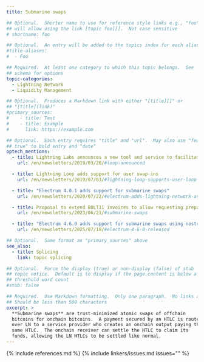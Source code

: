 ```yaml
---
title: Submarine swaps

## Optional.  Shorter name to use for reference style links e.g., "foo"
## will allow using the link [topic foo][].  Not case sensitive
# shortname: foo

## Optional.  An entry will be added to the topics index for each alias
#title-aliases:
#  - Foo

## Required.  At least one category to which this topic belongs.  See
## schema for options
topic-categories:
  - Lightning Network
  - Liquidity Management

## Optional.  Produces a Markdown link with either "[title][]" or
## "[title](link)"
#primary_sources:
#    - title: Test
#    - title: Example
#      link: https://example.com

## Optional.  Each entry requires "title" and "url".  May also use "feature:
## true" to bold entry and "date"
optech_mentions:
  - title: Lightning Labs announces a new tool and service to facilitate submarine swaps
    url: /en/newsletters/2019/03/26/#loop-announced

  - title: Lightning Loop adds support for user swap-ins
    url: /en/newsletters/2019/07/03/#lightning-loop-supports-user-loop-ins

  - title: "Electrum 4.0.1 adds support for submarine swaps"
    url: /en/newsletters/2020/07/22/#electrum-adds-lightning-network-and-psbt-support

  - title: Proposal to extend BOLT11 invoices to allow requesting prepayment for submarine swaps
    url: /en/newsletters/2023/06/21/#submarine-swaps

  - title: "Electrum 4.6.0 adds support for submarine swaps using nostr for discoverability"
    url: /en/newsletters/2025/07/18/#electrum-4-6-0-released

## Optional.  Same format as "primary_sources" above
see_also:
  - title: Splicing
    link: topic splicing

## Optional.  Force the display (true) or non-display (false) of stub
## topic notice.  Default is to display if the page.content is below a
## threshold word count
#stub: false

## Required.  Use Markdown formatting.  Only one paragraph.  No links allowed.
## Should be less than 500 characters
excerpt: >
  **Submarine swaps** are trust-minimized atomic swaps of offchain
  bitcoins for onchain bitcoins.  A payment secured by an HTLC is routed
  over LN to a service provider who creates an onchain output paying the
  same HTLC.  The onchain receiver can settle the HTLC to claim its
  funds, allowing the LN HTLCs to be settled like normal.
---
```


{% include references.md %}
{% include linkers/issues.md issues="" %}
